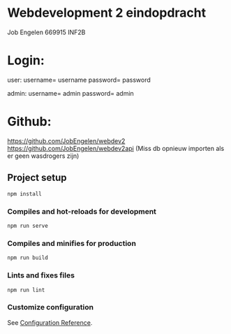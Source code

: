 # Webdevelopment 2 eindopdracht
Job Engelen
669915
INF2B



# Login:
user:
username= username
password= password

admin:
username= admin
password= admin

# Github:

https://github.com/JobEngelen/webdev2
https://github.com/JobEngelen/webdev2api (Miss db opnieuw importen als er geen wasdrogers zijn)

## Project setup
```
npm install
```

### Compiles and hot-reloads for development
```
npm run serve
```

### Compiles and minifies for production
```
npm run build
```

### Lints and fixes files
```
npm run lint
```

### Customize configuration
See [Configuration Reference](https://cli.vuejs.org/config/).

